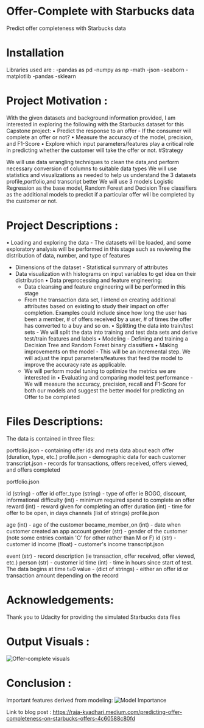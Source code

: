 # Offer-Complete with Starbucks data
Predict offer completeness with Starbucks data
# Installation
Libraries used are :
-pandas as pd
-numpy as np
-math
-json
-seaborn
-matplotlib
-pandas
-sklearn

# Project Motivation :

With the given datasets and background information provided, I am interested in exploring the following with the Starbucks dataset for this Capstone project: 
• Predict the response to an offer - If the consumer will complete an offer or not?
• Measure the accuracy of the model, precision, and F1-Score 
• Explore which input parameters/features play a critical role in predicting whether the customer will take the offer or not.
#Strategy

We will use data wrangling techniques to clean the data,and perform necessary conversion of columns to suitable data types
We will use statistics and visualizations as needed to help us understand the 3 datasets profile,portfolio,and transcript better
We will use 3 models Logistic Regression as the base model, Random Forest and Decision Tree classifiers as the additional models to predict if a particular offer will be completed by the customer or not.

# Project Descriptions :
• Loading and exploring the data - The datasets will be loaded, and some exploratory analysis will be performed in this stage such as reviewing the distribution of data, number, and type of features 
- Dimensions of the dataset - Statistical summary of attributes
- Data visualization with histograms on input variables to get idea on their distribution 
• Data preprocessing and feature engineering:
  - Data cleansing and feature engineering will be performed in this stage
  - From the transaction data set, I intend on creating additional attributes based on existing to study their impact on offer completion.
  Examples could include since how long the user has been a member, # of offers received by a user, # of times the offer has converted to a buy and so on. 
  • Splitting the data into train/test sets - We will split the data into training and test data sets and derive test/train features and labels 
  • Modeling - Defining and training a Decision Tree and Random Forest binary classifiers
  • Making improvements on the model - This will be an incremental step. We will adjust the input parameters/features that feed the model to improve the accuracy rate as applicable.
  - We will perform model tuning to optimize the metrics we are interested in
  • Evaluating and comparing model test performance - We will measure the accuracy, precision, recall and F1-Score for both our models and suggest the better model for predicting an Offer to be completed

# Files Descriptions:

The data is contained in three files:

portfolio.json - containing offer ids and meta data about each offer (duration, type, etc.)
profile.json - demographic data for each customer
transcript.json - records for transactions, offers received, offers viewed, and offers completed

portfolio.json

id (string) - offer id
offer_type (string) - type of offer ie BOGO, discount, informational
difficulty (int) - minimum required spend to complete an offer
reward (int) - reward given for completing an offer
duration (int) - time for offer to be open, in days
channels (list of strings)
profile.json

age (int) - age of the customer
became_member_on (int) - date when customer created an app account
gender (str) - gender of the customer (note some entries contain 'O' for other rather than M or F)
id (str) - customer id
income (float) - customer's income
transcript.json

event (str) - record description (ie transaction, offer received, offer viewed, etc.)
person (str) - customer id
time (int) - time in hours since start of test. The data begins at time t=0
value - (dict of strings) - either an offer id or transaction amount depending on the record

# Acknowledgements:
Thank you to Udacity for providing the simulated Starbucks data files

# Output Visuals :

![Offer-complete visuals](https://user-images.githubusercontent.com/85522420/124167533-f9ed7c80-da58-11eb-95d4-a3cb96303465.png)


# Conclusion :
Important features derived from modeling:
![Model Importance](https://user-images.githubusercontent.com/85522420/124167577-04a81180-da59-11eb-8388-7bff20095ed2.png)

Link to blog post : https://raja-kyadhari.medium.com/predicting-offer-completeness-on-starbucks-offers-4c60588c80fd

